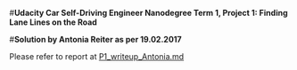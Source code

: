 #**Udacity Car Self-Driving Engineer Nanodegree Term 1, Project 1: Finding Lane Lines on the Road** 

#**Solution by Antonia Reiter as per 19.02.2017**

Please refer to report at [P1_writeup_Antonia.md](https://github.com/AntoniaSophia/CarND-LaneLines-P1/blob/master/Solution/P1_writeup_Antonia.md) 